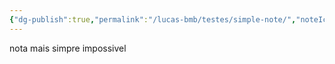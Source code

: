 ```yaml
---
{"dg-publish":true,"permalink":"/lucas-bmb/testes/simple-note/","noteIcon":"","created":"2025-10-23T01:48:14.542-03:00"}
---
```




nota mais simpre impossivel